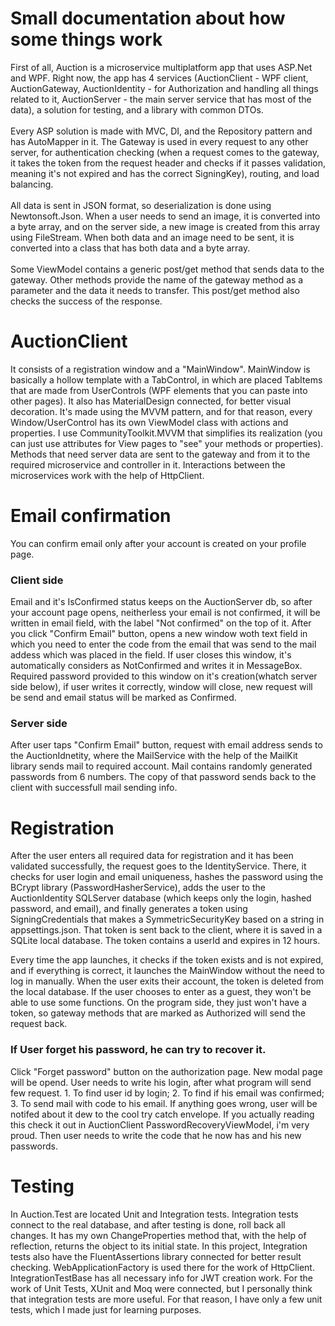 <b><h1>Small documentation about how some things work</h1></b>
First of all, Auction is a microservice multiplatform app that uses ASP.Net and WPF. Right now, the app has 4 services (AuctionClient - WPF client, AuctionGateway, AuctionIdentity - for Authorization and handling all things related to it, AuctionServer - the main server service that has most of the data), a solution for testing, and a library with common DTOs.<br><br>
Every ASP solution is made with MVC, DI, and the Repository pattern and has AutoMapper in it. The Gateway is used in every request to any other server, for authentication checking (when a request comes to the gateway, it takes the token from the request header and checks if it passes validation, meaning it's not expired and has the correct SigningKey), routing, and load balancing. <br><br>
All data is sent in JSON format, so deserialization is done using Newtonsoft.Json. When a user needs to send an image, it is converted into a byte array, and on the server side, a new image is created from this array using FileStream. When both data and an image need to be sent, it is converted into a class that has both data and a byte array.<br><br>
Some ViewModel contains a generic post/get method that sends data to the gateway. Other methods provide the name of the gateway method as a parameter and the data it needs to transfer. This post/get method also checks the success of the response.

<b><h1>AuctionClient</h1></b>
It consists of a registration window and a "MainWindow". MainWindow is basically a hollow template with a TabControl, in which are placed TabItems that are made from UserControls (WPF elements that you can paste into other pages). It also has MaterialDesign connected, for better visual decoration. It's made using the MVVM pattern, and for that reason, every Window/UserControl has its own ViewModel class with actions and properties. I use CommunityToolkit.MVVM that simplifies its realization (you can just use attributes for View pages to "see" your methods or properties). Methods that need server data are sent to the gateway and from it to the required microservice and controller in it. Interactions between the microservices work with the help of HttpClient.

<b><h1>Email confirmation</h1></b>
You can confirm email only after your account is created on your profile page.

<h3>Client side</h3>
Email and it's IsConfirmed status keeps on the AuctionServer db, so after your account page opens, neitherless your email is not confirmed, it will be written in email field, with the label "Not confirmed" on the top of it. After you click "Confirm Email" button, opens a new window woth text field in which you need to enter the code from the email that was send to the mail addess which was placed in the field. If user closes this window, it's automatically considers as NotConfirmed and writes it in MessageBox. Required password provided to this window on it's creation(whatch server side below), if user writes it correctly, window will close, new request will be send and email status will be marked as Confirmed.<br>

<h3>Server side</h3>
After user taps "Confirm Email" button, request with email address sends to the AuctionIdnetity, where the MailService with the help of the MailKit library sends mail to required account. Mail contains randomly generated passwords from 6 numbers. The copy of that password sends back to the client with successfull mail sending info.

<b><h1>Registration</h1></b>
After the user enters all required data for registration and it has been validated successfully, the request goes to the IdentityService. There, it checks for user login and email uniqueness, hashes the password using the BCrypt library (PasswordHasherService), adds the user to the AuctionIdentity SQLServer database (which keeps only the login, hashed password, and email), and finally generates a token using SigningCredentials that makes a SymmetricSecurityKey based on a string in appsettings.json. That token is sent back to the client, where it is saved in a SQLite local database. The token contains a userId and expires in 12 hours.<br>

Every time the app launches, it checks if the token exists and is not expired, and if everything is correct, it launches the MainWindow without the need to log in manually. When the user exits their account, the token is deleted from the local database. If the user chooses to enter as a guest, they won't be able to use some functions. On the program side, they just won't have a token, so gateway methods that are marked as Authorized will send the request back.

<h3>If User forget his password, he can try to recover it.</h3>
Click "Forget password" button on the authorization page. New modal page will be opend. User needs to write his login, after what program will send few request. 1. To find user id by login; 2. To find if his email was confirmed; 3. To send mail with code to his email. If anything goes wrong, user will be notifed about it dew to the cool try catch envelope. If you actually reading this check it out in AuctionClient PasswordRecoveryViewModel, i'm very proud. Then user needs to write the code that he now has and his new passwords.
<b><h1>Testing</h1></b>
In Auction.Test are located Unit and Integration tests. Integration tests connect to the real database, and after testing is done, roll back all changes. It has my own ChangeProperties method that, with the help of reflection, returns the object to its initial state. In this project, Integration tests also have the FluentAssertions library connected for better result checking. WebApplicationFactory is used there for the work of HttpClient. IntegrationTestBase has all necessary info for JWT creation work. For the work of Unit Tests, XUnit and Moq were connected, but I personally think that integration tests are more useful. For that reason, I have only a few unit tests, which I made just for learning purposes.
